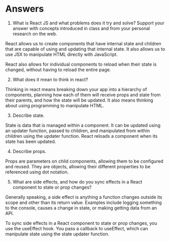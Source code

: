 # Answers

1. What is React JS and what problems does it try and solve? Support your answer with concepts introduced in class and from your personal research on the web.

React allows us to create components that have internal state and children that are capable of using and updating that internal state. It also allows us to use JSX to manipulate HTML directly with JavaScript.

React also allows for individual components to reload when their state is changed, without having to reload the entire page.

2. What does it mean to think in react?

Thinking in react means breaking down your app into a hierarchy of components, planning how each of them will receive props and state from their parents, and how the state will be updated. It also means thinking about using programming to manipulate HTML.

3. Describe state.

State is data that is managed within a component. It can be updated using an updater function, passed to children, and manipulated from within children using the updater function. React reloads a component when its state has been updated.

4. Describe props.

Props are parameters on child components, allowing them to be configured and reused. They are objects, allowing their different properties to be referenced using dot notation.

5. What are side effects, and how do you sync effects in a React component to state or prop changes?

Generally speaking, a side effect is anything a function changes outside its scope and other than its return value. Examples include logging something to the console, causes a change in state, or making getting data from an API.

To sync side effects in a React component to state or prop changes, you use the useEffect hook. You pass a callback to useEffect, which can manipulate state using the state updater function.
